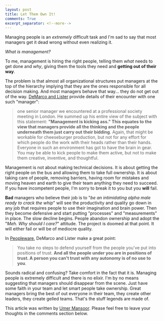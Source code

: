 ```yaml
---
layout: post
title: Let Them Own It!
comments: True
excerpt_separator: <!--more-->
---
```


Managing people is an *extremely* difficult task and I'm sad to say that most managers get it dead wrong without even realizing it.

*What is management?*

To me, management is hiring the right people, telling them *what* needs to get done and *why*, giving them the tools they need and **getting out of their way**.

The problem is that almost all organizational structures put managers at the top of the hierarchy implying that they are the ones responsible for all decision making. And most managers behave that way... they do not get out of the way. [DeMarco and Lister](http://www.amazon.com/Peopleware-Productive-Projects-Second-Edition/dp/0932633439) provide details of their encounter with one such "manager":

>  one senior manager we encountered at a professional society meeting in London. He summed up his entire view of the subject with this statement: **"Management is kicking ass." This equates to the view that managers provide all the thinking and the people underneath them just carry out their bidding**. Again, that might be workable for cheeseburger production, but not for any effort for which people do the work with their heads rather than their hands. Everyone in such an environment has got to have the brain in gear. You may be able to kick people to make them active, but not to make them creative, inventive, and thoughtful.

<!--more-->

Management is not about making technical decisions. It is about getting the right people on the bus and allowing them to take full ownership. It is about taking care of people, removing barriers, having room for mistakes and moving heaven and earth to give their team anything they need to succeed. If you have incompetent people, I'm sorry to break it to you but you **will** fail.

**Bad** managers who believe their job is to "*be an intimidating alpha male ready to crack the whip*" will see the productivity and quality go down in any job that requires people to use their imagination and brain power. Then they become defensive and start putting "processes" and "measurements" in place. The slow decline begins. People abandon ownership and adopt the "*Meh. Why should I care?*" attitude. The project is doomed at that point. It will either fail or will be of mediocre quality.

In [Peopleware](http://www.amazon.com/Peopleware-Productive-Projects-Second-Edition/dp/0932633439), DeMarco and Lister make a great point:

> You take no steps to defend yourself from the people you've put into positions of trust. **And all the people under you are in positions of trust. A person you can't trust with any autonomy is of no use to you**.

Sounds radical and confusing? Take comfort in the fact that it is. Managing people is extremely difficult and there is no elixir. I'm by no means suggesting that managers should disappear from the scene. Just have some faith in your team and let smart people take ownership. Great managers bring the best of out everyone in their team, they create other leaders, they create gelled teams. That's the stuff legends are made of.

This article was written by [Umer Mansoor](https://www.linkedin.com/in/umansoor). Please feel free to leave your thoughts in the comments section below.
